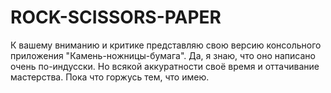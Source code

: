 # ROCK-SCISSORS-PAPER
 К вашему вниманию и критике представляю свою версию консольного приложения "Камень-ножницы-бумага". 
Да, я знаю, что оно написано очень по-индусски. Но всякой аккуратности своё время и оттачивание мастерства.
Пока что горжусь тем, что имею.
